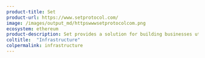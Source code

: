 ```yaml
---
product-title: Set
product-url: https://www.setprotocol.com/
image: /images/output_md/httpswwwsetprotocolcom.png
ecosystem: ethereum
product-description: Set provides a solution for building businesses utilizing tokenized baskets including decentralized brokerages, robo-advisors, and issuance order bulletin boards. [Interview with Set co-founder Inje Yeo](/tokensets).
coltitle:  "Infrastructure"
colpermalink: infrastructure
---
```

